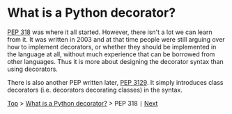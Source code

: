 # What is a Python decorator?

[PEP 318](https://www.python.org/dev/peps/pep-0318/) was where it all started.
However, there isn't a lot we can learn from it.
It was written in 2003 and at that time people were still arguing over how to implement decorators,
or whether they should be implemented in the language at all,
without much experience that can be borrowed from other languages.
Thus it is more about designing the decorator syntax than using decorators.

There is also another PEP written later, [PEP 3129](https://www.python.org/dev/peps/pep-3129/).
It simply introduces class decorators (i.e. decorators decorating classes) in the syntax.

[Top](../../README.md) > [What is a Python decorator?](../README.md) > PEP 318 `|` [Next](../2-glossary/README.md)
